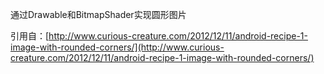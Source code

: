 通过Drawable和BitmapShader实现圆形图片

引用自：[http://www.curious-creature.com/2012/12/11/android-recipe-1-image-with-rounded-corners/](http://www.curious-creature.com/2012/12/11/android-recipe-1-image-with-rounded-corners/)